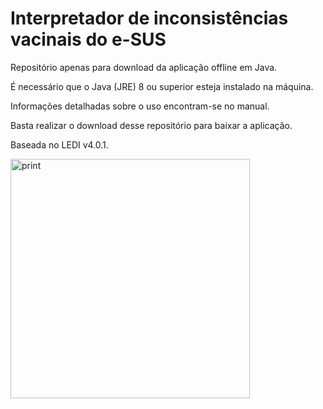 # Interpretador de inconsistências vacinais do e-SUS
Repositório apenas para download da aplicação offline em Java.

É necessário que o Java (JRE) 8 ou superior esteja instalado na máquina.

Informações detalhadas sobre o uso encontram-se no manual.

Basta realizar o download desse repositório para baixar a aplicação.

Baseada no LEDI v4.0.1.

<img width="383" alt="print" src="https://user-images.githubusercontent.com/16089829/86005385-f8731980-b9ea-11ea-9c89-55b1dcc60f5a.png">

